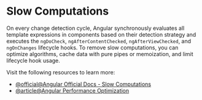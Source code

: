 # Slow Computations

On every change detection cycle, Angular synchronously evaluates all template expressions in components based on their detection strategy and executes the `ngDoCheck`, `ngAfterContentChecked`, `ngAfterViewChecked`, and `ngOnChanges` lifecycle hooks. To remove slow computations, you can optimize algorithms, cache data with pure pipes or memoization, and limit lifecycle hook usage.

Visit the following resources to learn more:

- [@official@Angular Official Docs - Slow Computations](https://angular.dev/best-practices/slow-computations)
- [@article@Angular Performance Optimization](https://davembush.medium.com/angular-performance-optimization-5ec630d2b8f1)